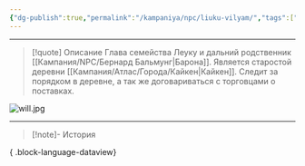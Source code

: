 ```yaml
---
{"dg-publish":true,"permalink":"/kampaniya/npc/liuku-vilyam/","tags":["affinity/neutral","job/chef","race/human"],"created":"2025-01-08T06:30:47.598+03:00","updated":"2025-01-09T10:38:04.850+03:00"}
---
```




<hr></hr>

> [!quote] Описание
>Глава семейства Леуку и дальний родственник [[Кампания/NPC/Бернард Бальмунг\|Барона]]. Является старостой деревни [[Кампания/Атлас/Города/Кайкен\|Кайкен]].
>Следит за порядком в деревне, а так же договариваться с торговцами о поставках.
  
![will.jpg](/img/user/%D0%90%D1%81%D1%81%D0%B5%D1%82%D1%8B/NPC/will.jpg)




<hr></hr>

> [!note]- История
>  
{ .block-language-dataview}
